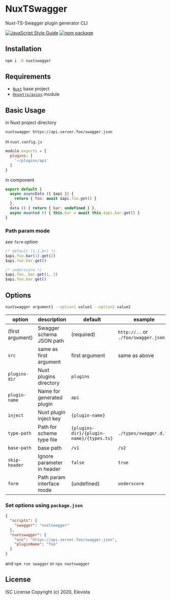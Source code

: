 # NuxTSwagger
Nuxt-TS-Swagger plugin generator CLI

[![JavaScript Style Guide](https://img.shields.io/badge/code_style-standard-brightgreen.svg?style=flat-square)](https://standardjs.com)  [![npm package](https://img.shields.io/npm/v/nuxtswagger.svg?maxAge=2592000&style=flat-square)](https://www.npmjs.com/package/nuxtswagger)

## Installation
```sh
npm i -D nuxtswagger
```

## Requirements
- [`Nuxt`](https://nuxtjs.org) base project
- [`@nuxtjs/axios`](https://axios.nuxtjs.org) module

## Basic Usage
in Nuxt project directory
```sh
nuxtswagger https://api.server.foo/swagger.json
```
in `nuxt.config.js`
```js
module.exports = {
  plugins: [
    '~/plugins/api'
  ]
}
```
in component
```js
export default {
  async asyncData ({ $api }) {
    return { foo: await $api.foo.get() }
  },
  data () { return { bar: undefined } },
  async mounted () { this.bar = await this.$api.bar.get() }
}
```

### Path param mode

*see `form` option*

```js
/* default (1.1.0+) */
$api.foo.bar(1).get(2)
$api.foo.bar.get()

/* underscore */
$api.foo._bar.get(1, 2)
$api.foo.bar.get()
```

## Options
```sh
nuxtswagger argument1 --option1 value1 --option2 value2
```

| option | description | default | example |
| --- | --- | --- | --- |
| (first argument) | Swagger schema JSON path | (required) | `http://..` or `./foo/swagger.json`  |
| `src` | same as first argument | first argument | same as above  |
| `plugins-dir` | Nuxt plugins directory | `plugins` |  |
| `plugin-name` | Name for generated plugin | `api` |  |
| `inject` | Nuxt plugin inject key | `{plugin-name}` |  |
| `type-path` | Path for scheme type file | `{plugins-dir}/{plugin-name}/{types.ts}` | `./types/swagger.d.ts` |
| `base-path` | base path | `/v1` | `/v2` |
| `skip-header` | Ignore parameter in header | `false` | `true` |
| `form` | Path param interface mode | (undefined) | `underscore` |

### Set options using `package.json`
```json
{
  "scripts": {
    "swagger": "nuxtswagger"
  },
  "nuxtswagger": {
    "src": "https://api.server.foo/swagger.json",
    "pluginName": "foo"
  }
}
```
and `npm run swagger` or `npx nuxtswagger`


## License
ISC License
Copyright (c) 2020, Elevista
